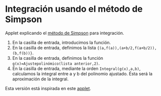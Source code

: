 # Integración usando el método de Simpson

Applet explicando el [método de Simpson](https://es.wikipedia.org/wiki/Regla_de_Simpson) para integración.

1. En la casilla de entrada, introducimos la función.
2. En la casilla de entrada, definimos la lista `{(a,f(a)),(a+b/2,f(a+b/2)),(b,f(b))}`.
3. En la casilla de entrada, definimos la función `g(x)=Ajustepolinómico(lista anterior,2)`.
4. En la casilla de entrada, mediante la orden `Integral(g(x),a,b)`, calculamos la integral entre a y b del polinomio ajustado.
Ésta será la aproximación de la integral.

Esta versión está inspirada en este [applet](https://www.geogebra.org/material/show/id/497635). 
